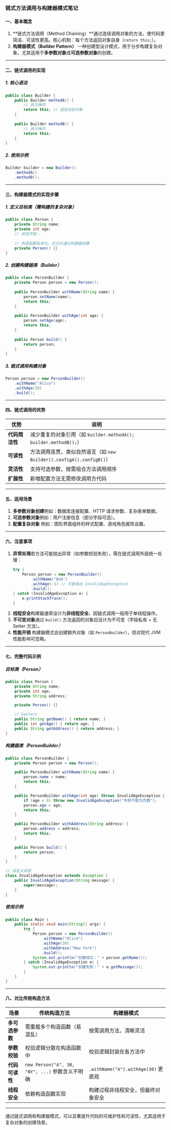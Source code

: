 ### **链式方法调用与构建器模式笔记**

#### **一、基本概念**

1. **链式方法调用（Method Chaining）**通过连续调用对象的方法，使代码更简洁、可读性更高。核心机制：每个方法返回对象自身（`return this;`）。
2. **构建器模式（Builder Pattern）**
   一种创建型设计模式，用于分步构建复杂对象，尤其适用于**多参数对象**或**可选参数对象**的创建。

---

#### **二、链式调用的实现**

##### **1. 核心语法**

```java
public class Builder {
    public Builder methodA() {
        // 执行操作
        return this; // 返回当前对象
    }
  
    public Builder methodB() {
        // 执行操作
        return this;
    }
}
```

##### **2. 使用示例**

```java
Builder builder = new Builder()
    .methodA()
    .methodB();
```

---

#### **三、构建器模式的实现步骤**

##### **1. 定义目标类（需构建的复杂对象）**

```java
public class Person {
    private String name;
    private int age;
    // 其他字段...
  
    // 构造函数私有化，仅允许通过构建器创建
    private Person() {}
}
```

##### **2. 创建构建器类（Builder）**

```java
public class PersonBuilder {
    private Person person = new Person();
  
    public PersonBuilder withName(String name) {
        person.setName(name);
        return this;
    }
  
    public PersonBuilder withAge(int age) {
        person.setAge(age);
        return this;
    }
  
    public Person build() {
        return person;
    }
}
```

##### **3. 链式调用构建对象**

```java
Person person = new PersonBuilder()
    .withName("Alice")
    .withAge(30)
    .build();
```

---

#### **四、链式调用的优势**

| 优势                 | 说明                                                                   |
| -------------------- | ---------------------------------------------------------------------- |
| **代码简洁性** | 减少重复的对象引用（如 `builder.methodA(); builder.methodB();`）     |
| **可读性**     | 方法调用连贯，类似自然语言（如 `new Builder().configA().configB()`） |
| **灵活性**     | 支持可选参数，按需组合方法调用顺序                                     |
| **扩展性**     | 新增配置方法无需修改调用方代码                                         |

---

#### **五、适用场景**

1. **多参数对象创建**例如：数据库连接配置、HTTP 请求参数、复杂表单数据。
2. **可选参数对象**例如：用户注册信息（部分字段可选）。
3. **配置复杂对象**
   例如：图形界面组件的样式配置、游戏角色属性设置。

---

#### **六、注意事项**

1. **异常处理**若方法可能抛出异常（如参数校验失败），需在链式调用外层统一处理：
   ```java
   try {
       Person person = new PersonBuilder()
           .withName("Bob")
           .withAge(-1) // 可能抛出 InvalidAgeException
           .build();
   } catch (InvalidAgeException e) {
       e.printStackTrace();
   }
   ```
2. **线程安全**构建器通常设计为**非线程安全**，因链式调用一般用于单线程操作。
3. **不可变对象**通过 `build()` 方法返回的对象应设计为不可变（字段私有 + 无 Setter 方法）。
4. **性能开销**
   构建器模式会创建额外对象（如 `PersonBuilder`），但对现代 JVM 性能影响可忽略。

---

#### **七、完整代码示例**

##### **目标类（Person）**

```java
public class Person {
    private String name;
    private int age;
    private String address;

    private Person() {}

    // Getters
    public String getName() { return name; }
    public int getAge() { return age; }
    public String getAddress() { return address; }
}
```

##### **构建器类（PersonBuilder）**

```java
public class PersonBuilder {
    private Person person = new Person();

    public PersonBuilder withName(String name) {
        person.name = name;
        return this;
    }

    public PersonBuilder withAge(int age) throws InvalidAgeException {
        if (age < 0) throw new InvalidAgeException("年龄不能为负数");
        person.age = age;
        return this;
    }

    public PersonBuilder withAddress(String address) {
        person.address = address;
        return this;
    }

    public Person build() {
        return person;
    }
}

// 自定义异常
class InvalidAgeException extends Exception {
    public InvalidAgeException(String message) {
        super(message);
    }
}
```

##### **使用示例**

```java
public class Main {
    public static void main(String[] args) {
        try {
            Person person = new PersonBuilder()
                .withName("Alice")
                .withAge(30)
                .withAddress("New York")
                .build();
            System.out.println("创建成功：" + person.getName());
        } catch (InvalidAgeException e) {
            System.out.println("创建失败：" + e.getMessage());
        }
    }
}
```

---

#### **八、对比传统构造方法**

| 场景                 | 传统构造方法                                      | 构建器模式                            |
| -------------------- | ------------------------------------------------- | ------------------------------------- |
| **多可选参数** | 需重载多个构造函数（易混乱）                      | 按需调用方法，清晰灵活                |
| **参数校验**   | 校验逻辑分散在构造函数中                          | 校验逻辑封装在各方法中                |
| **代码可读性** | `new Person("A", 30, "NY", ...)` 参数含义不明确 | `.withName("A").withAge(30)` 更直观 |
| **线程安全**   | 依赖构造函数实现                                  | 构建过程非线程安全，但最终对象安全    |

---

通过链式调用和构建器模式，可以显著提升代码的可维护性和可读性，尤其适用于复杂对象的创建场景。
